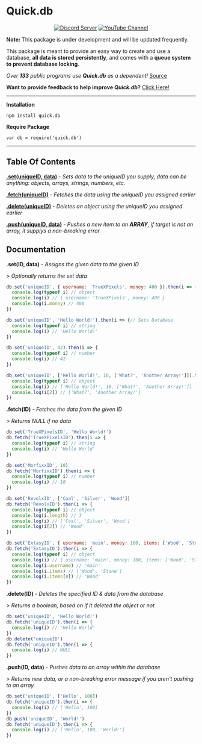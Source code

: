 

Quick.db 
========

<div align="center">
    <p>
        <a href="https://discord.io/plexidev"><img src="https://discordapp.com/api/guilds/343572980351107077/embed.png" alt="Discord Server" /></a>
        <a href="http://www.youtube.com/subscription_center?add_user=TrueXPixels"><img src="https://img.shields.io/badge/Subscribe-YouTube-red.svg" alt="YouTube Channel" /></a>       
    </p>
</div>

**Note:** This package is under development and will be updated frequently.

This package is meant to provide an easy way to create and use a database, **all data is stored persistently**, and comes with a **queue system to prevent database locking**.

*Over **133** public programs use **Quick.db** as a dependent!* [Source](https://github.com/TrueXPixels/quick.db/network/dependents)

**Want to provide feedback to help improve *Quick.db*?** [Click Here!](https://goo.gl/forms/KgjhQdWrztUfwHLB2)

---

**Installation**
```
npm install quick.db
```


**Require Package**
```
var db = require('quick.db')
```

---

## Table Of Contents
**[.set(uniqueID, data)](#set)** - *Sets data to the uniqueID you supply, data can be anything: objects, arrays, strings, numbers, etc.*

**[.fetch(uniqueID)](#fetch)** - *Fetches the data using the uniqueID you assigned earlier*

**[.delete(uniqueID)](#delete)** - *Deletes an object using the uniqueID you assigned earlier*

**[.push(uniqueID, data)](#push)** - *Pushes a new item to an __ARRAY__, if target is not an array, it supplys a non-breaking error*

## Documentation

<a name="set"></a>**.set(ID, data)** - *Assigns the given data to the given ID*

*> Optionally returns the set data*
```js
db.set('uniqueID', { username: 'TrueXPixels', money: 400 }).then(i => {
  console.log(typeof i) // object
  console.log(i) // { username: 'TrueXPixels', money: 400 }
  console.log(i.money) // 400
})

db.set('uniqueID', 'Hello World!').then(i => {// Sets Database
  console.log(typeof i) // string
  console.log(i) // 'Hello World!'
})

db.set('uniqueID', 42).then(i => {
  console.log(typeof i) // number
  console.log(i) // 42
})

db.set('uniqueID', ['Hello World!', 10, ['What?', 'Another Array!']]).then(i => {
  console.log(typeof i) // object
  console.log(i) // ['Hello World!', 10, ['What?', 'Another Array!']]
  console.log(i[2]) // ['What?', 'Another Array!']
})
```

<a name="fetch"></a>**.fetch(ID)** - *Fetches the data from the given ID*

*> Returns NULL if no data*
```js
db.set('TrueXPixelsID', 'Hello World!')
db.fetch('TrueXPixelsID').then(i => {
  console.log(typeof i) // string
  console.log(i) // 'Hello World'
})

db.set('MorfixxID', 10)
db.fetch('MorfixxID').then(i => {
  console.log(typeof i) // number
  console.log(i) // 10
})

db.set('RevolxID', ['Coal', 'Silver', 'Wood'])
db.fetch('RevolxID').then(i => {
  console.log(typeof i) // object
  console.log(i.length) // 3
  console.log(i) // ['Coal', 'Silver', 'Wood']
  console.log(i[2]) // 'Wood'
})

db.set('ExtasyID', { username: 'main', money: 100, items: ['Wood', 'Stone']})
db.fetch('ExtasyID').then(i => {
  console.log(typeof i) // object
  console.log(i) // { username: 'main', money: 100, items: ['Wood', 'Stone']}
  console.log(i.username) // 'main'
  console.log(i.items) // ['Wood', 'Stone']
  console.log(i.items[0]) // 'Wood'
})
```

<a name="delete"></a>**.delete(ID)** - *Deletes the specified ID & data from the database*

*> Returns a boolean, based on if it deleted the object or not*
```js
db.set('uniqueID', 'Hello World!')
db.fetch('uniqueID').then(i => {
  console.log(i) // 'Hello World'
})
db.delete('uniqueID')
db.fetch('uniqueID').then(i => {
  console.log(i) // NULL
})
```

<a name="push"></a>**.push(ID, data)** - *Pushes data to an array within the database*

*> Returns new data, or a non-breaking error message if you aren't pushing to an array.*

```js
db.set('uniqueID', ['Hello', 100])
db.fetch('uniqueID').then(i => {
  console.log(i) // ['Hello', 100]
})
db.push('uniqueID', 'World!')
db.fetch('uniqueID').then(i => {
  console.log(i) // ['Hello', 100, 'World!']
})
```